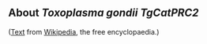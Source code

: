 About *Toxoplasma gondii TgCatPRC2*
-----------------------------------



([Text](http://en.wikipedia.org/wiki/Toxoplasma_gondii) from
[Wikipedia](http://en.wikipedia.org/), the free encyclopaedia.)
